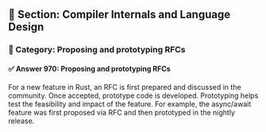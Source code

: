 ## 📘 Section: Compiler Internals and Language Design  
### 🔹 Category: Proposing and prototyping RFCs  
#### ✅ Answer 970: Proposing and prototyping RFCs

For a new feature in Rust, an RFC is first prepared and discussed in the community. Once accepted, prototype code is developed. Prototyping helps test the feasibility and impact of the feature. For example, the async/await feature was first proposed via RFC and then prototyped in the nightly release.
